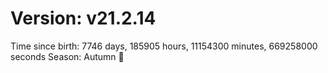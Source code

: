# Version: v21.2.14
Time since birth: 7746 days, 185905 hours, 11154300 minutes, 669258000 seconds
Season: Autumn 🍁

